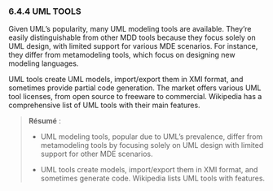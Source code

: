 ### 6.4.4 UML TOOLS

Given UML’s popularity, many UML modeling tools are available. They’re easily distinguishable from other MDD tools because they focus solely on UML design, with limited support for various MDE scenarios. For instance, they differ from metamodeling tools, which focus on designing new modeling languages.

UML tools create UML models, import/export them in XMI format, and sometimes provide partial code generation. The market offers various UML tool licenses, from open source to freeware to commercial. Wikipedia has a comprehensive list of UML tools with their main features.

> **Résumé** :
> 
> * UML modeling tools, popular due to UML’s prevalence, differ from metamodeling tools by focusing solely on UML design with limited support for other MDE scenarios.
> 
> * UML tools create models, import/export them in XMI format, and sometimes generate code. Wikipedia lists UML tools with features.